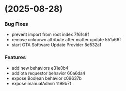 #  (2025-08-28)


### Bug Fixes

* prevent import from root index 7f61c8f
* remove unknown attribute after matter update 551a66f
* start OTA Software Update Provider 5e532a1


### Features

* add new behaviors e31e0b4
* add ota requestor behavior 60a6da4
* expose Boolean behavior c09637b
* expose manualAdmin 1199b7f




